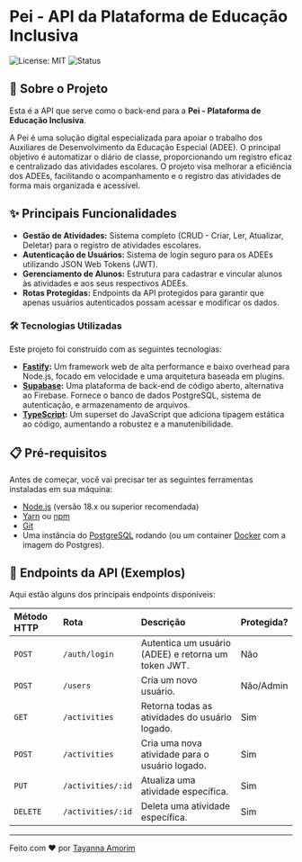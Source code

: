 # Pei - API da Plataforma de Educação Inclusiva

![License: MIT](https://img.shields.io/badge/license-MIT-blue.svg)
![Status](https://img.shields.io/badge/status-concluido-green.svg)

## 🚀 Sobre o Projeto

Esta é a API  que serve como o back-end para a **Pei - Plataforma de Educação Inclusiva**.

A Pei é uma solução digital especializada para apoiar o trabalho dos Auxiliares de Desenvolvimento da Educação Especial (ADEE). O principal objetivo é automatizar o diário de classe, proporcionando um registro eficaz e centralizado das atividades escolares. O projeto visa melhorar a eficiência dos ADEEs, facilitando o acompanhamento e o registro das atividades de forma mais organizada e acessível.

## ✨ Principais Funcionalidades

- **Gestão de Atividades:** Sistema completo (CRUD - Criar, Ler, Atualizar, Deletar) para o registro de atividades escolares.
- **Autenticação de Usuários:** Sistema de login seguro para os ADEEs utilizando JSON Web Tokens (JWT).
- **Gerenciamento de Alunos:** Estrutura para cadastrar e vincular alunos às atividades e aos seus respectivos ADEEs.
- **Rotas Protegidas:** Endpoints da API protegidos para garantir que apenas usuários autenticados possam acessar e modificar os dados.

### 🛠️ Tecnologias Utilizadas

Este projeto foi construído com as seguintes tecnologias:

- **[Fastify](https://fastify.dev/):** Um framework web de alta performance e baixo overhead para Node.js, focado em velocidade e uma arquitetura baseada em plugins.
- **[Supabase](https://supabase.com/):** Uma plataforma de back-end de código aberto, alternativa ao Firebase. Fornece o banco de dados PostgreSQL, sistema de autenticação, e armazenamento de arquivos.
- **[TypeScript](https://www.typescriptlang.org/):** Um superset do JavaScript que adiciona tipagem estática ao código, aumentando a robustez e a manutenibilidade.


## 📋 Pré-requisitos

Antes de começar, você vai precisar ter as seguintes ferramentas instaladas em sua máquina:

- [Node.js](https://nodejs.org/en/) (versão 18.x ou superior recomendada)
- [Yarn](https://yarnpkg.com/) ou [npm](https://www.npmjs.com/)
- [Git](https://git-scm.com/)
- Uma instância do [PostgreSQL](https://www.postgresql.org/download/) rodando (ou um container [Docker](https://www.docker.com/) com a imagem do Postgres).

## 📝 Endpoints da API (Exemplos)

Aqui estão alguns dos principais endpoints disponíveis:

| Método HTTP | Rota              | Descrição                                           | Protegida? |
| :---------- | :---------------- | :-------------------------------------------------- | :--------- |
| `POST`      | `/auth/login`     | Autentica um usuário (ADEE) e retorna um token JWT. | Não        |
| `POST`      | `/users`          | Cria um novo usuário.                               | Não/Admin  |
| `GET`       | `/activities`     | Retorna todas as atividades do usuário logado.      | Sim        |
| `POST`      | `/activities`     | Cria uma nova atividade para o usuário logado.      | Sim        |
| `PUT`       | `/activities/:id` | Atualiza uma atividade específica.                  | Sim        |
| `DELETE`    | `/activities/:id` | Deleta uma atividade específica.                    | Sim        |

---

Feito com ❤️ por [Tayanna Amorim](<[https://seu-link-aqui.com](https://github.com/TayAmorim)>)

